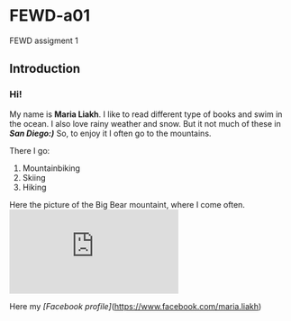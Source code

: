 # FEWD-a01
FEWD assigment 1

## Introduction

### Hi!  
My name is **Maria Liakh**. I like to read different type of  books and swim in the ocean.
I also love rainy weather and snow. But it not much of these in _**San Diego:)**_
So, to enjoy it I often go to the mountains.  

There I go:  

1. Mountainbiking
2. Skiing
3. Hiking

Here the picture of the Big Bear mountaint, where I come often.  
![picture](https://www.facebook.com/photo.php?fbid=1541534559276452&set=rpd.100002597688596&type=3&theater)

Here my *[Facebook profile]*(https://www.facebook.com/maria.liakh)
